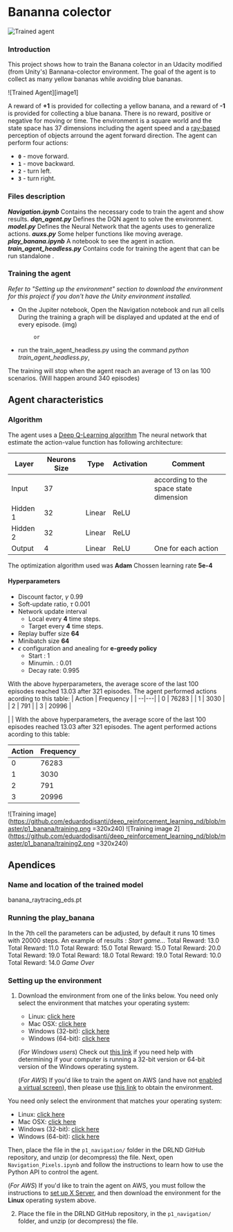 # Bananna colector
![Trained agent](https://github.com/eduardodisanti/deep_reinforcement_learning_nd/blob/master/p1_banana/banana_collector.gif)

### Introduction

This project shows how to train the Banana colector in an Udacity modified (from Unity's) Bannana-colector environment.
The goal of the agent is to collect as many yellow bananas while avoiding blue bananas.

![Trained Agent][image1]

A reward of **+1** is provided for collecting a yellow banana, and a reward of **-1** is provided for collecting a blue banana.  There is no reward, positive or negative for moving or time.
The environment is a square world and the state space has 37 dimensions including the agent speed and a [ray-based]( https://en.wikipedia.org/wiki/Ray_tracing_(graphics)) perception of objects arround the agent forward direction.
The agent can perform four actions:
- **`0`** - move forward.
- **`1`** - move backward.
- **`2`** - turn left.
- **`3`** - turn right.

### Files description
***Navigation.ipynb***
	Contains the necessary code to train the agent and show results.
***dqn_agent.py***
	Defines the DQN agent to solve the environment.
***model.py***
	Defines the Neural Network that the agents uses to generalize actions.
***auxs.py***
	Some helper functions like moving average.
***play_banana.ipynb***
	A notebook to see the agent in action.
***train_agent_headless.py***
	Contains code for training the agent that can be run standalone .

### Training the agent

*Refer to "Setting up the environment" section to download the environment for this project if you don't have the Unity environment installed.*

 - On the Jupiter notebook, 
		 Open the Navigation notebook and run all cells 
		 During the training a graph will be displayed and updated at the end of every episode.  (img)
		 
			or
- run the train_agent_headless.py using the command *python  train_agent_headless.py*, 

The training will stop when the agent reach an average of 13 on las 100 scenarios. (Will happen around 340 episodes) 

## Agent characteristics

### Algorithm
The agent uses a  [Deep Q-Learning algorithm](https://storage.googleapis.com/deepmind-media/dqn/DQNNaturePaper.pdf)
The neural network that estimate the action-value function has following architecture:

|  Layer | Neurons Size  | Type | Activation | Comment |
|--------|-------|------|------------|---------|
|Input  |    37 | | | according to the space state dimension | 
|Hidden 1  |  32 | Linear | ReLU |
|Hidden 2  |  32 | Linear | ReLU |
|Output  |  4 | Linear | ReLU | One for each action

The  optimization algorithm used was **Adam**
Chossen learning rate **5e-4**
#### Hyperparameters
-   Discount factor, $\gamma$ 0.99
-   Soft-update ratio, $\tau$     0.001
-   Network update interval
    -  Local every **4** time steps.
    -  Target every **4** time steps.
-   Replay buffer size  **64**
-   Minibatch size **64**
-   $\epsilon$ configuration and anealing for **e-greedy policy**
    -   Start          : 1
    -   Minumin.  : 0.01
    -   Decay rate: 0.995
    
With the above hyperparameters, the average score of the last 100 episodes reached 13.03 after 321 episodes.
The agent performed actions acording to this table:
| Action | Frequency |
| --|---|
| 0 | 76283 |
| 1 | 3030 |
| 2 | 791 |
| 3 | 20996 |

|   | With the above hyperparameters, the average score of the last 100 episodes reached 13.03 after 321 episodes.
The agent performed actions acording to this table:

| Action | Frequency |
| ------ | --------- |
| 0 | 76283 |
| 1 | 3030 |
| 2 | 791 |
| 3 | 20996 |

![Training image](https://github.com/eduardodisanti/deep_reinforcement_learning_nd/blob/master/p1_banana/training.png =320x240)
![Training image 2](https://github.com/eduardodisanti/deep_reinforcement_learning_nd/blob/master/p1_banana/training2.png =320x240)

## Apendices

### Name and location of the trained model
banana_raytracing_eds.pt

### Running the play_banana
In the 7th cell the parameters can be adjusted, by default it runs 10 times with 20000 steps.
An example of results :
*Start game...*
Total Reward: 13.0
Total Reward: 11.0
Total Reward: 15.0
Total Reward: 15.0
Total Reward: 20.0
Total Reward: 19.0
Total Reward: 18.0
Total Reward: 19.0
Total Reward: 10.0
Total Reward: 14.0
*Game Over*

### Setting up the environment
1. Download the environment from one of the links below.  You need only select the environment that matches your operating system:
    - Linux: [click here](https://s3-us-west-1.amazonaws.com/udacity-drlnd/P1/Banana/Banana_Linux.zip)
    - Mac OSX: [click here](https://s3-us-west-1.amazonaws.com/udacity-drlnd/P1/Banana/Banana.app.zip)
    - Windows (32-bit): [click here](https://s3-us-west-1.amazonaws.com/udacity-drlnd/P1/Banana/Banana_Windows_x86.zip)
    - Windows (64-bit): [click here](https://s3-us-west-1.amazonaws.com/udacity-drlnd/P1/Banana/Banana_Windows_x86_64.zip)
    
    (_For Windows users_) Check out [this link](https://support.microsoft.com/en-us/help/827218/how-to-determine-whether-a-computer-is-running-a-32-bit-version-or-64) if you need help with determining if your computer is running a 32-bit version or 64-bit version of the Windows operating system.

    (_For AWS_) If you'd like to train the agent on AWS (and have not [enabled a virtual screen](https://github.com/Unity-Technologies/ml-agents/blob/master/docs/Training-on-Amazon-Web-Service.md)), then please use [this link](https://s3-us-west-1.amazonaws.com/udacity-drlnd/P1/Banana/Banana_Linux_NoVis.zip) to obtain the environment.

You need only select the environment that matches your operating system:
- Linux: [click here](https://s3-us-west-1.amazonaws.com/udacity-drlnd/P1/Banana/VisualBanana_Linux.zip)
- Mac OSX: [click here](https://s3-us-west-1.amazonaws.com/udacity-drlnd/P1/Banana/VisualBanana.app.zip)
- Windows (32-bit): [click here](https://s3-us-west-1.amazonaws.com/udacity-drlnd/P1/Banana/VisualBanana_Windows_x86.zip)
- Windows (64-bit): [click here](https://s3-us-west-1.amazonaws.com/udacity-drlnd/P1/Banana/VisualBanana_Windows_x86_64.zip)

Then, place the file in the `p1_navigation/` folder in the DRLND GitHub repository, and unzip (or decompress) the file.  Next, open `Navigation_Pixels.ipynb` and follow the instructions to learn how to use the Python API to control the agent.

(_For AWS_) If you'd like to train the agent on AWS, you must follow the instructions to [set up X Server](https://github.com/Unity-Technologies/ml-agents/blob/master/docs/Training-on-Amazon-Web-Service.md), and then download the environment for the **Linux** operating system above.

2. Place the file in the DRLND GitHub repository, in the `p1_navigation/` folder, and unzip (or decompress) the file. 
